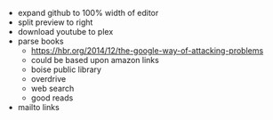 - expand github to 100% width of editor
- split preview to right
- download youtube to plex
- parse books
  - https://hbr.org/2014/12/the-google-way-of-attacking-problems
  - could be based upon amazon links
  - boise public library
  - overdrive
  - web search
  - good reads
- mailto links
